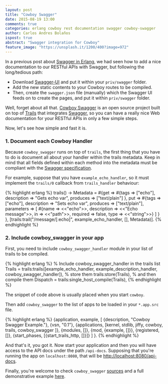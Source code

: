 ```yaml
---
layout: post
title: "Cowboy Swagger"
date: 2015-08-19 13:00
comments: true
categories: erlang cowboy rest documentation swagger cowboy-swagger
author: Carlos Andres Bolaños
ispost: true
abstract: "Swagger integration for Cowboy"
feature_image: "https://unsplash.it/1200/400?image=972"
---
```


In a previous post about [Swagger in Erlang](http://inaka.net/blog/2015/06/23/erlang-swagger-2015/), we had seen how to add a nice documentation to our RESTful APIs with Swagger, but following the long/tedious path:

- Download [Swagger-UI](https://github.com/swagger-api/swagger-ui/tree/master/dist) and put it within your `priv/swagger` folder.
- Add the new static contents to your Cowboy routes to be compiled.
- Then, create the `swagger.json` file (manually) which the Swagger UI feeds on to create the pages, and put it within `priv/swagger` folder.

Well, forget about all that. [Cowboy Swagger](https://github.com/inaka/cowboy-swagger) is an open source project built on top of [Trails](https://github.com/inaka/cowboy-trails) that integrates [Swagger](http://swagger.io), so you can have a really nice Web documentation for your RESTful APIs in only a few simple steps.

Now, let's see how simple and fast it is.

### 1. Document each Cowboy Handler

Because `cowboy_swagger` runs on top of `trails`, the first thing that you have to do is document all about your handler within the trails metadata. Keep in mind that all fields defined within each method into the metadata must be compliant with the [Swagger specification](http://swagger.io/specification).

For example, suppose that you have `example_echo_handler`, so it must implement the `trails/0` callback from `trails_handler` behaviour:

{% highlight erlang %}
trails() ->
  Metadata =
    #{get =>
      #{tags => ["echo"],
        description => "Gets echo var",
        produces => ["text/plain"]
      },
      put =>
      #{tags => ["echo"],
        description => "Sets echo var",
        produces => ["text/plain"],
        parameters => [
          #{name => <<"echo">>,
            description => <<"Echo message">>,
            in => <<"path">>,
            required => false,
            type => <<"string">>}
        ]
      }
    },
  [trails:trail("/message/[:echo]",
                example_echo_handler,
                [], Metadata)].
{% endhighlight %}

### 2. Include cowboy_swagger in your app

First, you need to include `cowboy_swagger_handler` module in your list of trails to be compiled.

{% highlight erlang %}
% Include cowboy_swagger_handler in the trails list
Trails =
  trails:trails([example_echo_handler,
                 example_description_handler,
                 cowboy_swagger_handler]),
% store them
trails:store(Trails),
% and then compile them
Dispatch = trails:single_host_compile(Trails),
{% endhighlight %}

The snippet of code above is usually placed when you start `cowboy`.

Then add `cowboy_swagger` to the list of apps to be loaded in your `*.app.src` file.

{% highlight erlang %}
{application, example,
 [
  {description, "Cowboy Swagger Example."},
  {vsn, "0.1"},
  {applications,
   [kernel,
    stdlib,
    jiffy,
    cowboy,
    trails,
    cowboy_swagger
   ]},
  {modules, []},
  {mod, {example, []}},
  {registered, []},
  {start_phases, [{start_trails_http, []}]}
 ]
}.
{% endhighlight %}

And that's it, you got it. Now start your application and then you will have access to the API docs under the path `/api-docs`. Supposing that you're running the app on `localhost:8080`, that will be [http://localhost:8080/api-docs](http://localhost:8080/api-docs).

Finally, you're welcome to check `cowboy_swagger` [sources](https://github.com/inaka/cowboy-swagger) and a full demonstrative example [here](https://github.com/inaka/cowboy-swagger/tree/master/example).
